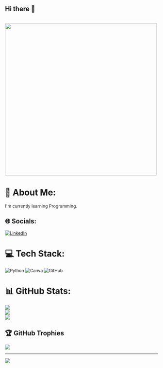 ## Hi there 👋

<br>
<img src="https://user-images.githubusercontent.com/74038190/225813708-98b745f2-7d22-48cf-9150-083f1b00d6c9.gif" width="500">
<br>

# 💫 About Me:
I'm currently learning Programming.


## 🌐 Socials:
[![LinkedIn](https://img.shields.io/badge/LinkedIn-%230077B5.svg?logo=linkedin&logoColor=white)](https://linkedin.com/in/noel-shaji-975808327) 

# 💻 Tech Stack:
![Python](https://img.shields.io/badge/python-3670A0?style=plastic&logo=python&logoColor=ffdd54) ![Canva](https://img.shields.io/badge/Canva-%2300C4CC.svg?style=plastic&logo=Canva&logoColor=white) ![GitHub](https://img.shields.io/badge/github-%23121011.svg?style=plastic&logo=github&logoColor=white)
# 📊 GitHub Stats:
![](https://github-readme-stats.vercel.app/api?username=NoelShaji001&theme=gotham&hide_border=true&include_all_commits=false&count_private=false)<br/>
![](https://github-readme-streak-stats.herokuapp.com/?user=NoelShaji001&theme=gotham&hide_border=true)<br/>
![](https://github-readme-stats.vercel.app/api/top-langs/?username=NoelShaji001&theme=gotham&hide_border=true&include_all_commits=false&count_private=false&layout=compact)

## 🏆 GitHub Trophies
![](https://github-profile-trophy.vercel.app/?username=NoelShaji001&theme=gotham&no-frame=true&no-bg=true&margin-w=4)

---
[![](https://visitcount.itsvg.in/api?id=NoelShaji001&icon=0&color=12)](https://visitcount.itsvg.in)

<!-- Proudly created with GPRM ( https://gprm.itsvg.in ) -->
